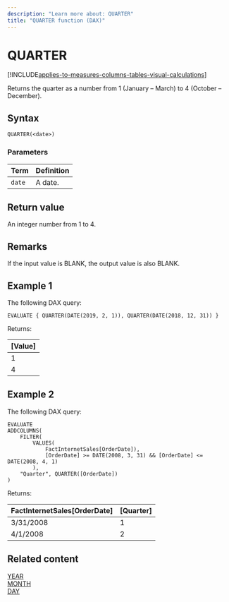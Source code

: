 ```yaml
---
description: "Learn more about: QUARTER"
title: "QUARTER function (DAX)"
---
```


# QUARTER

[!INCLUDE[applies-to-measures-columns-tables-visual-calculations](includes/applies-to-measures-columns-tables-visual-calculations.md)]

Returns the quarter as a number from 1 (January – March) to 4 (October – December).
  
## Syntax  
  
```dax
QUARTER(<date>)
```
  
### Parameters  
  
|Term|Definition|  
|--------|--------------|  
|`date`|A date.|  
  
## Return value  

An integer number from 1 to 4.  
  
## Remarks

If the input value is BLANK, the output value is also BLANK.

## Example 1

The following DAX query:
  
```dax
EVALUATE { QUARTER(DATE(2019, 2, 1)), QUARTER(DATE(2018, 12, 31)) } 
```

Returns:

|[Value]  |
|---------|
|1    |
|4    |

## Example 2

The following DAX query:
  
```dax
EVALUATE
ADDCOLUMNS(
    FILTER(
        VALUES(
            FactInternetSales[OrderDate]), 
            [OrderDate] >= DATE(2008, 3, 31) && [OrderDate] <= DATE(2008, 4, 1)
        ), 
    "Quarter", QUARTER([OrderDate])
)
```

Returns:

|FactInternetSales[OrderDate]  | [Quarter]  |
|---------|---------|
|3/31/2008    |  1  |
|  4/1/2008  |  2   |

## Related content

[YEAR](year-function-dax.md)  
[MONTH](month-function-dax.md)  
[DAY](day-function-dax.md)
